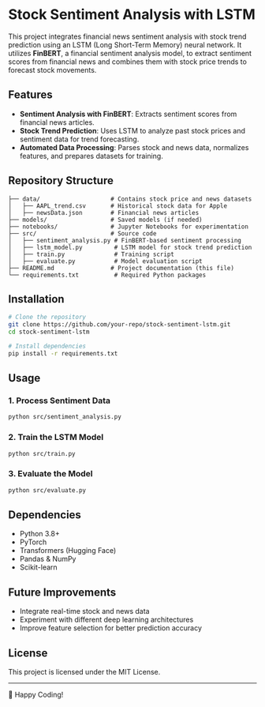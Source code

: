 # Stock Sentiment Analysis with LSTM

This project integrates financial news sentiment analysis with stock trend prediction using an LSTM (Long Short-Term Memory) neural network. It utilizes **FinBERT**, a financial sentiment analysis model, to extract sentiment scores from financial news and combines them with stock price trends to forecast stock movements.

## Features
- **Sentiment Analysis with FinBERT**: Extracts sentiment scores from financial news articles.
- **Stock Trend Prediction**: Uses LSTM to analyze past stock prices and sentiment data for trend forecasting.
- **Automated Data Processing**: Parses stock and news data, normalizes features, and prepares datasets for training.

## Repository Structure
```
├── data/                    # Contains stock price and news datasets
│   ├── AAPL_trend.csv       # Historical stock data for Apple
│   ├── newsData.json        # Financial news articles
├── models/                  # Saved models (if needed)
├── notebooks/               # Jupyter Notebooks for experimentation
├── src/                     # Source code
│   ├── sentiment_analysis.py # FinBERT-based sentiment processing
│   ├── lstm_model.py         # LSTM model for stock trend prediction
│   ├── train.py              # Training script
│   ├── evaluate.py           # Model evaluation script
├── README.md                # Project documentation (this file)
└── requirements.txt          # Required Python packages
```

## Installation
```sh
# Clone the repository
git clone https://github.com/your-repo/stock-sentiment-lstm.git
cd stock-sentiment-lstm

# Install dependencies
pip install -r requirements.txt
```

## Usage
### 1. Process Sentiment Data
```sh
python src/sentiment_analysis.py
```
### 2. Train the LSTM Model
```sh
python src/train.py
```
### 3. Evaluate the Model
```sh
python src/evaluate.py
```

## Dependencies
- Python 3.8+
- PyTorch
- Transformers (Hugging Face)
- Pandas & NumPy
- Scikit-learn

## Future Improvements
- Integrate real-time stock and news data
- Experiment with different deep learning architectures
- Improve feature selection for better prediction accuracy

## License
This project is licensed under the MIT License.

---
🚀 Happy Coding!
